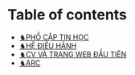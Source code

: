 # Table of contents

* [&#9822;PHỔ CẬP TIN HỌC](README.md)
* [&#9822;HỆ ĐIỀU HÀNH](he-dieu-hanh.md)
* [&#9822;CV VÀ TRANG WEB ĐẦU TIÊN](emacs.md)
* [&#9822;ARC](arc.md)

